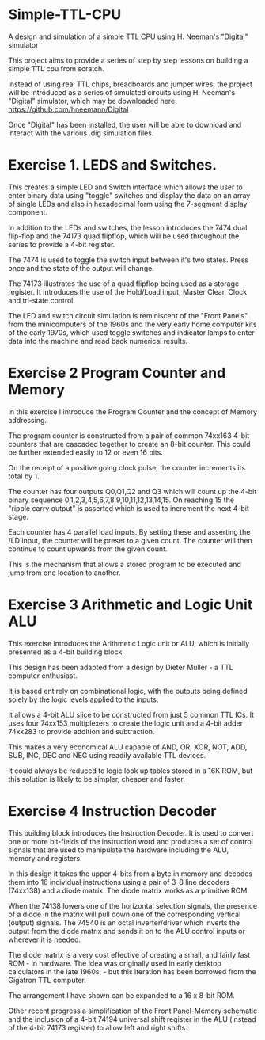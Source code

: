 # Simple-TTL-CPU
A design and simulation of a simple TTL CPU using H. Neeman's "Digital" simulator

This project aims to provide a series of step by step lessons on building a simple TTL cpu from scratch.

Instead of using real TTL chips, breadboards and jumper wires, the project will be introduced as a series of simulated circuits using H. Neeman's "Digital" simulator, which may be downloaded here:  https://github.com/hneemann/Digital

Once "Digital" has been installed, the user will be able to download and interact with the various .dig simulation files.

# Exercise 1. LEDS and Switches.

This creates a simple LED and Switch interface which allows the user to enter binary data using "toggle" switches and display the data on an array of single LEDs and also in hexadecimal form using the 7-segment display component.

In addition to the LEDs and switches, the lesson introduces the 7474 dual flip-flop and the 74173 quad flipflop, which will be used throughout the series to provide a 4-bit register.

The 7474 is used to toggle the switch input between it's two states. Press once and the state of the output will change.

The 74173 illustrates the use of a quad flipflop being used as a storage register. It introduces the use of the Hold/Load input, Master Clear, Clock and tri-state control.

The LED and switch circuit simulation is reminiscent of the "Front Panels" from the minicomputers of the 1960s and the very early home computer kits of the early 1970s, which used toggle switches and indicator lamps to enter data into the machine and read back numerical results.

# Exercise 2 Program Counter and Memory

In this exercise I introduce the Program Counter and the concept of Memory addressing. 

The program counter is constructed from a pair of common 74xx163 4-bit counters that are cascaded together to create an 8-bit counter. This could be further extended easily to 12 or even 16 bits.

On the receipt of a positive going clock pulse, the counter increments its total by 1.

The counter has four outputs Q0,Q1,Q2 and Q3 which will count up the 4-bit binary sequence 0,1,2,3,4,5,6,7,8,9,10,11,12,13,14,15. On reaching 15 the "ripple carry output" is asserted which is used to increment the next 4-bit stage.

Each counter has 4 parallel load inputs. By setting these and asserting the /LD input, the counter will be preset to a given count. The counter will then continue to count upwards from the given count.

This is the mechanism that allows a stored program to be executed and jump from one location to another.

# Exercise 3 Arithmetic and Logic Unit ALU

This exercise introduces the Arithmetic Logic unit or ALU, which is initially presented as a 4-bit building block.

This design has been adapted from a design by Dieter Muller - a TTL computer enthusiast.

It is based entirely on combinational logic, with the outputs being defined solely by the logic levels applied to the inputs.

It allows a 4-bit ALU slice to be constructed from just 5 common TTL ICs. It uses four 74xx153 multiplexers to create the logic unit and a 4-bit adder 74xx283 to provide addition and subtraction.

This makes a very economical ALU capable of AND, OR, XOR, NOT, ADD, SUB, INC, DEC and NEG using readily available TTL devices.

It could always be reduced to logic look up tables stored in a 16K ROM, but this solution is likely to be simpler, cheaper and faster.

# Exercise 4 Instruction Decoder

This building block introduces the Instruction Decoder. It is used to convert one or more bit-fields of the instruction word and produces a set of control signals that are used to manipulate the hardware including the ALU, memory and registers.

In this design it takes the upper 4-bits from a byte in memory and decodes them into 16 individual instructions using a pair of 3-8 line decoders (74xx138) and a diode matrix. The diode matrix works as a primitive ROM.
 
When the 74138 lowers one of the horizontal selection signals, the presence of a diode in the matrix will pull down one of the corresponding vertical (output) signals. The 74540 is an octal inverter/driver which inverts the output from the diode matrix and sends it on to the ALU control inputs or wherever it is needed.
 
The diode matrix is a very cost effective of creating a small, and fairly fast ROM - in hardware. The idea was originally used in early desktop calculators in the late 1960s, - but this iteration has been borrowed from the Gigatron TTL computer.

The arrangement I have shown can be expanded to a 16 x 8-bit ROM.

Other recent progress a simplification of the Front Panel-Memory schematic and the inclusion of a 4-bit 74194 universal shift register in the ALU (instead of the 4-bit 74173 register) to allow left and right shifts.


 



